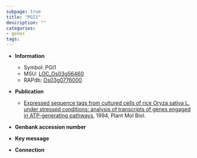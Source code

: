 ```yaml
---
subpage: true
title: "PGI1"
description: ""
categories:
- genes
tags: 
---
```


* **Information**  
    + Symbol: PGI1  
    + MSU: [LOC_Os03g56460](http://rice.plantbiology.msu.edu/cgi-bin/ORF_infopage.cgi?orf=LOC_Os03g56460)  
    + RAPdb: [Os03g0776000](http://rapdb.dna.affrc.go.jp/viewer/gbrowse_details/irgsp1?name=Os03g0776000)  

* **Publication**  
    + [Expressed sequence tags from cultured cells of rice Oryza sativa L. under stressed conditions: analysis of transcripts of genes engaged in ATP-generating pathways](http://www.ncbi.nlm.nih.gov/pubmed?term=Expressed+sequence+tags+from+cultured+cells+of+rice+Oryza+sativa+L.+under+stressed+conditions:+analysis+of+transcripts+of+genes+engaged+in+ATP-generating+pathways%5BTitle%5D), 1994, Plant Mol Biol.

* **Genbank accession number**  

* **Key message**  

* **Connection**  



